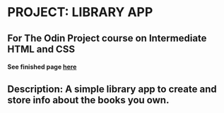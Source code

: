 # PROJECT: LIBRARY APP
## For The Odin Project course on Intermediate HTML and CSS

#### See finished page [here](https://tommygatz.github.io/library-app)

## Description: A simple library app to create and store info about the books you own.
